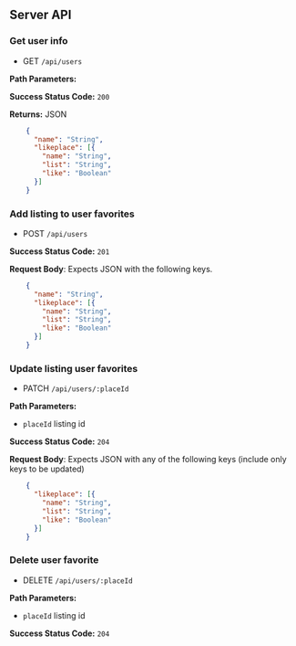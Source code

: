 ## Server API

### Get user info
  * GET `/api/users`

**Path Parameters:**

**Success Status Code:** `200`

**Returns:** JSON

```json
    {
      "name": "String",
      "likeplace": [{
        "name": "String",
        "list": "String",
        "like": "Boolean"
      }]
    }
```

### Add listing to user favorites
  * POST `/api/users`

**Success Status Code:** `201`

**Request Body**: Expects JSON with the following keys.

```json
    {
      "name": "String",
      "likeplace": [{
        "name": "String",
        "list": "String",
        "like": "Boolean"
      }]
    }
```


### Update listing user favorites
  * PATCH `/api/users/:placeId`

**Path Parameters:**
  * `placeId` listing id

**Success Status Code:** `204`

**Request Body**: Expects JSON with any of the following keys (include only keys to be updated)

```json
    {
      "likeplace": [{
        "name": "String",
        "list": "String",
        "like": "Boolean"
      }]
    }
```

### Delete user favorite
  * DELETE `/api/users/:placeId`

**Path Parameters:**
  * `placeId` listing id

**Success Status Code:** `204`